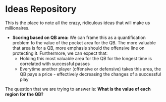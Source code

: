 # Ideas Repository

This is the place to note all the crazy, ridiculous ideas that will make us millionaires.
- **Scoring based on QB area:** We can frame this as a quantification problem fo the value of the pocket area for the QB. The more valuable that area is for a QB, more emphasis should the offensive line on protecting it. Furthermore, we can expect that:
   - Holding this most valuable area for the QB for the longest time is correlated with successful passes
   - Everytime another player (offensive or defensive) takes this area, the QB pays a price - effectively decreasing the changes of a successful play

The question that we are trying to answer is: __What is the value of each region for the QB?__
